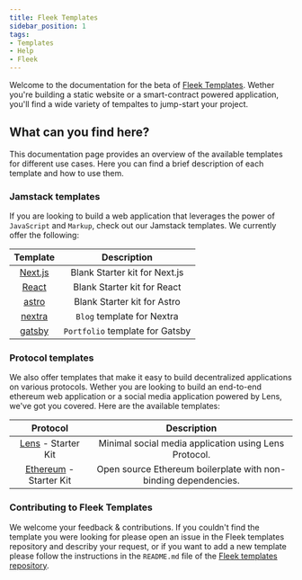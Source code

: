 ```yaml
---
title: Fleek Templates
sidebar_position: 1
tags:
- Templates
- Help
- Fleek
---
```

Welcome to the documentation for the beta of [Fleek Templates](https://github.com/fleekxyz/templates). Wether you're building a static website or a smart-contract powered application, you'll find a wide variety of tempaltes to jump-start your project.

## What can you find here?
This documentation page provides an overview of the available templates for different use cases.
Here you can find a brief description of each template and how to use them.

### Jamstack templates
If you are looking to build a web application that leverages the power of `JavaScript` and `Markup`, check out our Jamstack templates. We currently offer the following:

| Template | Description |                                                   
| :------: | :---------: |                                                   
| [Next.js](https://github.com/fleekxyz/nextjs-template) | Blank Starter kit for Next.js |                                                   
| [React](https://github.com/fleekxyz/react-template) | Blank Starter kit for React |                                                   
| [astro](https://github.com/fleekxyz/astro-template) | Blank Starter kit for Astro |                                                   
| [nextra](https://github.com/fleekxyz/fleek-demos-blog) | `Blog` template for Nextra |
| [gatsby](https://github.com/fleekxyz/gatsby-portfolio-theme) | `Portfolio` template for Gatsby |

### Protocol templates
We also offer templates that make it easy to build decentralized applications on various protocols. Wether you are looking to build an end-to-end ethereum web application or a social media application powered by Lens, we've got you covered. Here are the available templates:
 
| Protocol | Description |
| :------: | :---------: |                                                   
| [Lens](https://github.com/fleekxyz/lens-template) - Starter Kit | Minimal social media application using Lens Protocol. |                                                   
| [Ethereum](https://github.com/fleekxyz/ethereum-boilerplate) - Starter Kit | Open source Ethereum boilerplate with non-binding dependencies. |

### Contributing to Fleek Templates

We welcome your feedback & contributions. If you couldn't find the template you were looking for please open an issue in the Fleek templates repository and describy your request, or if you want to add a new template please follow the instructions in the `README.md` file of the [Fleek templates repository](https://github.com/fleekxyz/templates).



